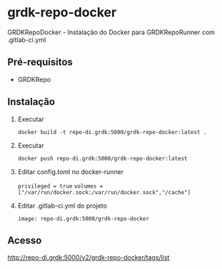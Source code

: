 # grdk-repo-docker

GRDKRepoDocker - Instalação do Docker para GRDKRepoRunner com .gitlab-ci.yml

## Pré-requisitos

* GRDKRepo

## Instalação

1. Executar

	``docker build -t repo-di.grdk:5000/grdk-repo-docker:latest .``

2. Executar

	``docker push repo-di.grdk:5000/grdk-repo-docker:latest``

3. Editar config.toml no docker-runner

	``privileged = true``
	``volumes = ["/var/run/docker.sock:/var/run/docker.sock","/cache"]``
	
4. Editar .gitlab-ci.yml do projeto

	``image: repo-di.grdk:5000/grdk-repo-docker``

## Acesso

http://repo-di.grdk:5000/v2/grdk-repo-docker/tags/list
